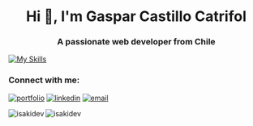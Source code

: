 <h1 align="center">Hi 👋, I'm Gaspar Castillo Catrifol</h1>
<h3 align="center">A passionate web developer from Chile</h3>

[![My Skills](https://skillicons.dev/icons?i=react,ts,redux,tailwind)](https://skillicons.dev)

<h3 align="left">Connect with me:</h3>

[![portfolio](https://img.shields.io/badge/my_portfolio-000?style=for-the-badge&logo=ko-fi&logoColor=white)](https://isakidev.com/)
[![linkedin](https://img.shields.io/badge/linkedin-0A66C2?style=for-the-badge&logo=linkedin&logoColor=white)](https://www.linkedin.com/in/isakidev/)
[![email](https://img.shields.io/badge/gmail-1DA1F2?style=for-the-badge&logo=gmail&logoColor=white)](https://mailto:gaspar.c.developer@gmail.com)

<p><img align="left" src="https://github-readme-stats.vercel.app/api/top-langs?username=isakidev&show_icons=true&locale=en&layout=compact" alt="isakidev" /></p>

<p><img align="center" src="https://github-readme-streak-stats.herokuapp.com/?user=isakidev&" alt="isakidev" /></p>
